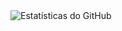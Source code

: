 <img src="https://github-readme-stats.vercel.app/api?username=lucasaugustodev&show_icons=true&theme=tokyonight&include_all_commits=true&count_private=true&rank_icon=default" alt="Estatísticas do GitHub" />
